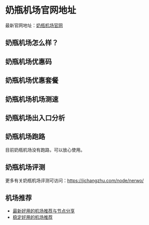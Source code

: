 # 奶瓶机场官网地址
最新官网地址：[奶瓶机场官网](https://jcz.affxc.com/nerwo/)

## 奶瓶机场怎么样？


## 奶瓶机场优惠码


## 奶瓶机场优惠套餐


## 奶瓶机场机场测速


## 奶瓶机场出入口分析


## 奶瓶机场跑路
目前奶瓶机场没有跑路，可以放心使用。

## 奶瓶机场评测
更多有关奶瓶机场评测可访问：https://jichangzhu.com/node/nerwo/

## 机场推荐
 - [最新好用的机场推荐与节点分享](https://github.com/jichangzhu/JichangTuijian)
 - [稳定好用的机场推荐](https://jichangzhu.com/node/?utm_source=github&utm_medium=jichangzhu-details)
